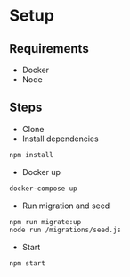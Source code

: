 # Setup

## Requirements
- Docker
- Node

## Steps

- Clone
- Install dependencies
```bash
npm install
```
- Docker up
```bash
docker-compose up
```
- Run migration and seed
```bash
npm run migrate:up
node run /migrations/seed.js
```
- Start
```bash
npm start
```

